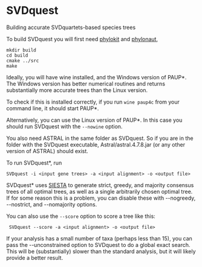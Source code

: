 # SVDquest

Building accurate SVDquartets-based species trees

To build SVDquest you will first need [phylokit](https://github.com/pranjalv123/phylokit) and [phylonaut](https://github.com/pranjalv123/phylonaut),

    mkdir build
    cd build
    cmake ../src
    make


Ideally, you will have wine installed, and the Windows version of PAUP*. The Windows version has better numerical routines and returns substantially more accurate trees than the Linux version.

To check if this is installed correctly, if you run `wine paup4c` from your command line, it should start PAUP*.

Alternatively, you can use the Linux version of PAUP*. In this case you should run SVDquest with the `--nowine` option.

You also need ASTRAL in the same folder as SVDquest. So if you are in the folder with the SVDquest executable, Astral/astral.4.7.8.jar (or any other version of ASTRAL) should exist. 


To run SVDquest*, run

    SVDquest -i <input gene trees> -a <input alignment> -o <output file>


SVDquest* uses [SIESTA](https://link.springer.com/chapter/10.1007/978-3-319-67979-2_13) to generate strict, greedy, and majority consensus trees of all optimal trees, as well as a single arbitrarily chosen optimal tree.
If for some reason this is a problem, you can disable these with --nogreedy, --nostrict, and --nomajority options.



You can also use the `--score` option to score a tree like this:

     SVDquest --score -a <input alignment> -o <output file>
     
If your analysis has a small number of taxa (perhaps less than 15), you can pass the --unconstrained option to SVDquest to do a global exact search. This will be (substantially) slower than the standard analysis, but it will likely provide a better result.
